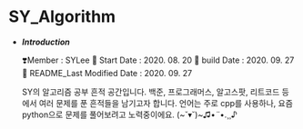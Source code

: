 # SY_Algorithm

- ***Introduction***

    ❣️Member : SYLee
    🐋 Start Date : 2020. 08. 20
    🐋 build Date : 2020. 09. 27
    🐋 README_Last Modified Date : 2020. 09. 27
    
    SY의 알고리즘 공부 흔적 공간입니다.
    백준, 프로그래머스, 알고스팟, 리트코드 등에서 여러 문제를 푼 흔적들을 남기고자 합니다.
    언어는 주로 cpp를 사용하나, 요즘 python으로 문제를 풀어보려고 노력중이에요. (~˘▾˘)~♫•*¨*•.¸¸♪
